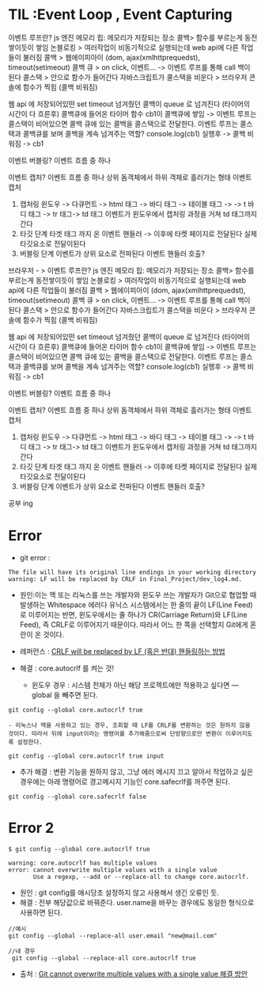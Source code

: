 # TIL :Event Loop , Event Capturing

이벤트 루프란?
js 엔진
메모리 힙: 메모리가 저장되는 장소
콜백> 함수를 부르는게 동전쌓이듯이 쌓임
논블로킹 > 여러작업이 비동기적으로 실행되는데
web api에 다른 작업들이 불러짐
콜백 > 웹에이피아이 (dom, ajax(xmlhttprequedst), timeout(setimeout)
콜백 큐 > on click, 이벤트... ->
이벤트 루프를 통해 call 백이 된다
콜스택 > 안으로 함수가 들어간다
자바스크립트가 콜스택을 비운다 > 브라우저 콘솔에 함수가 찍힘 (콜백 비워짐)

웹 api 에 저장되어있떤 set timeout 넘겨줬던 콜백이 queue 로 넘겨진다 (타이머의 시간이 다 흐른후) 콜백큐에 들어온 타이머 함수 cb1이 콜백큐에 쌓임 -> 이벤트 루프는 콜스택이 비어있으면 콜백 큐에 있는 콜백을 콜스택으로 전달한다.
이벤트 루프는 콜스택과 콜백큐를 보며 콜백을 계속 넘겨주는 역할?
console.log(cb1) 실행후 -> 콜백 비워짐 -> cb1

이벤트 버블링?
이벤트 흐름 중 하나

이벤트 캡처?
이벤트 흐름 중 하나
상위 돔객체에서 하위 객체로 흘러가는 형태 이벤트 캡처

1. 캡처링
   윈도우 -> 다큐먼트 -> html 태그 -> 바디 태그 -> 테이블 태그 -> -> t 바디 태그 -> tr 태그-> td 태그
   이벤트가 윈도우에서 캡처링 과정을 거쳐 td 태그까지 간다
2. 타깃 단계
   타겟 태그 까지 온 이벤트 핸들러 -> 이후에 타켓 페이지로 전달된다 실제 타깃요소로 전달이된다
3. 버블링 단계
   이벤트가 상위 요소로 전파된다
   이벤트 핸들러 호출?

브라우저 - > 이벤트 루프란?
js 엔진
메모리 힙: 메모리가 저장되는 장소
콜백> 함수를 부르는게 동전쌓이듯이 쌓임
논블로킹 > 여러작업이 비동기적으로 실행되는데
web api에 다른 작업들이 불러짐
콜백 > 웹에이피아이 (dom, ajax(xmlhttprequedst), timeout(setimeout)
콜백 큐 > on click, 이벤트... ->
이벤트 루프를 통해 call 백이 된다
콜스택 > 안으로 함수가 들어간다
자바스크립트가 콜스택을 비운다 > 브라우저 콘솔에 함수가 찍힘 (콜백 비워짐)

웹 api 에 저장되어있떤 set timeout 넘겨줬던 콜백이 queue 로 넘겨진다 (타이머의 시간이 다 흐른후) 콜백큐에 들어온 타이머 함수 cb1이 콜백큐에 쌓임 -> 이벤트 루프는 콜스택이 비어있으면 콜백 큐에 있는 콜백을 콜스택으로 전달한다.
이벤트 루프는 콜스택과 콜백큐를 보며 콜백을 계속 넘겨주는 역할?
console.log(cb1) 실행후 -> 콜백 비워짐 -> cb1

이벤트 버블링?
이벤트 흐름 중 하나

이벤트 캡처?
이벤트 흐름 중 하나
상위 돔객체에서 하위 객체로 흘러가는 형태 이벤트 캡처

1. 캡처링
   윈도우 -> 다큐먼트 -> html 태그 -> 바디 태그 -> 테이블 태그 -> -> t 바디 태그 -> tr 태그-> td 태그
   이벤트가 윈도우에서 캡처링 과정을 거쳐 td 태그까지 간다
2. 타깃 단계
   타겟 태그 까지 온 이벤트 핸들러 -> 이후에 타켓 페이지로 전달된다 실제 타깃요소로 전달이된다
3. 버블링 단계
   이벤트가 상위 요소로 전파된다
   이벤트 핸들러 호출?

공부 ing

# Error

- git error :

```
The file will have its original line endings in your working directory
warning: LF will be replaced by CRLF in Final_Project/dev_log4.md.
```

- 원인:이는 맥 또는 리눅스를 쓰는 개발자와 윈도우 쓰는 개발자가 Git으로 협업할 때 발생하는 Whitespace 에러다
  유닉스 시스템에서는 한 줄의 끝이 LF(Line Feed)로 이루어지는 반면, 윈도우에서는 줄 하나가 CR(Carriage Return)와 LF(Line Feed), 즉 CRLF로 이루어지기 때문이다. 따라서 어느 한 쪽을 선택할지 Git에게 혼란이 온 것이다.

- 레퍼런스 : [CRLF will be replaced by LF (혹은 반대) 핸들링하는 방법](https://blog.jaeyoon.io/2018/01/git-crlf.html)

- 해결 : core.autocrlf 를 켜는 것!

  - 윈도우 경우 : 시스템 전체가 아닌 해당 프로젝트에만 적용하고 싶다면 —global 을 빼주면 된다.

```
git config --global core.autocrlf true
```

    - 리눅스나 맥을 사용하고 있는 경우, 조회할 때 LF를 CRLF를 변환하는 것은 원하지 않을 것이다. 따라서 뒤에 input이라는 명령어를 추가해줌으로써 단방향으로만 변환이 이루어지도록 설정한다.

```
git config --global core.autocrlf true input
```

- 추가 해결 : 변환 기능을 원하지 않고, 그냥 에러 메시지 끄고 알아서 작업하고 싶은 경우에는 아래 명령어로 경고메시지 기능인 core.safecrlf를 꺼주면 된다.

```
git config --global core.safecrlf false
```

# Error 2

```
$ git config --global core.autocrlf true

warning: core.autocrlf has multiple values
error: cannot overwrite multiple values with a single value
       Use a regexp, --add or --replace-all to change core.autocrlf.
```

- 원인 : git config를 애시당초 설정하지 않고 사용해서 생긴 오류인 듯.
- 해결 : 전부 해당값으로 바꿔준다. user.name을 바꾸는 경우에도 동일한 형식으로 사용하면 된다.

```
//예시
git config --global --replace-all user.email "new@mail.com"

```

```
//내 경우
 git config --global --replace-all core.autocrlf true
```

- 출처 : [Git cannot overwrite multiple values with a single value 해결 방안
  ](https://pjs21s.github.io/cannot-overwrite-multiple-values/)
